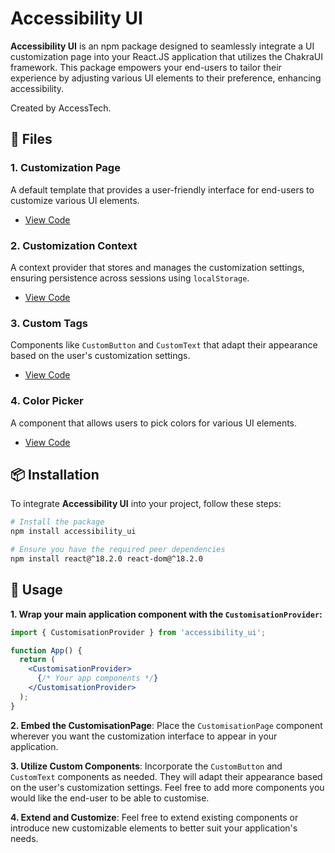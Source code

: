 # Accessibility UI

**Accessibility UI** is an npm package designed to seamlessly integrate a UI customization page into your React.JS application that utilizes the ChakraUI framework. This package empowers your end-users to tailor their experience by adjusting various UI elements to their preference, enhancing accessibility.

Created by AccessTech.

## 🌟 Files

### **1. Customization Page**
A default template that provides a user-friendly interface for end-users to customize various UI elements.
- [View Code](https://github.com/euodiatan/accessibility_ui/blob/main/src/CustomisationPage.js)

### **2. Customization Context**
A context provider that stores and manages the customization settings, ensuring persistence across sessions using `localStorage`.
- [View Code](https://github.com/euodiatan/accessibility_ui/blob/main/src/CustomisationContext.js)

### **3. Custom Tags**
Components like `CustomButton` and `CustomText` that adapt their appearance based on the user's customization settings.
- [View Code](https://github.com/euodiatan/accessibility_ui/blob/main/src/CustomTags.js)

### **4. Color Picker**
A component that allows users to pick colors for various UI elements.
- [View Code](https://github.com/euodiatan/accessibility_ui/blob/main/src/ColorPicker.js)

## 📦 Installation

To integrate **Accessibility UI** into your project, follow these steps:

```bash
# Install the package
npm install accessibility_ui

# Ensure you have the required peer dependencies
npm install react@^18.2.0 react-dom@^18.2.0
```

## 🚀 Usage

**1. Wrap your main application component with the `CustomisationProvider`:**

```jsx
import { CustomisationProvider } from 'accessibility_ui';

function App() {
  return (
    <CustomisationProvider>
      {/* Your app components */}
    </CustomisationProvider>
  );
}
```

**2. Embed the CustomisationPage**:
Place the `CustomisationPage` component wherever you want the customization interface to appear in your application.

**3. Utilize Custom Components**:
Incorporate the `CustomButton` and `CustomText` components as needed. They will adapt their appearance based on the user's customization settings.
Feel free to add more components you would like the end-user to be able to customise.

**4. Extend and Customize**:
Feel free to extend existing components or introduce new customizable elements to better suit your application's needs.


